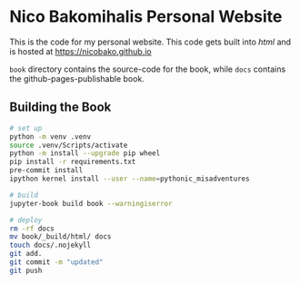 # Nico Bakomihalis Personal Website

This is the code for my personal website.
This code gets built into *html* and is hosted at
https://nicobako.github.io

`book` directory contains the source-code for the book, while `docs` contains the github-pages-publishable book.

## Building the Book

```bash
# set up
python -m venv .venv
source .venv/Scripts/activate
python -m install --upgrade pip wheel
pip install -r requirements.txt
pre-commit install
ipython kernel install --user --name=pythonic_misadventures

# build
jupyter-book build book --warningiserror

# deploy
rm -rf docs
mv book/_build/html/ docs
touch docs/.nojekyll
git add.
git commit -m "updated"
git push
```
